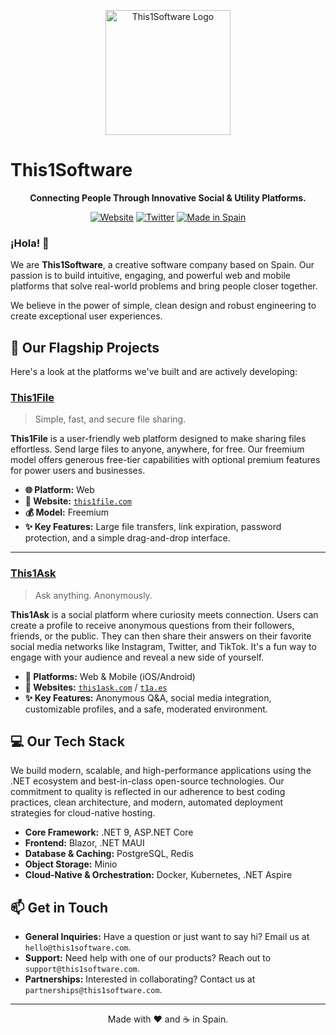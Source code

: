<p align="center">
  <img src="https://github.com/user-attachments/assets/8481e308-5f58-4dca-b34e-ef042d5d2348" alt="This1Software Logo" width="200"/>
</p>

# This1Software

<p align="center">
  <strong>Connecting People Through Innovative Social & Utility Platforms.</strong>
</p>

<p align="center">
  <a href="https://this1software.com"><img src="https://img.shields.io/badge/Website-this1software.com-blue?style=for-the-badge&logo=website" alt="Website"></a>
  <a href="https://twitter.com/this1software"><img src="https://img.shields.io/badge/Twitter-@this1software-1DA1F2?style=for-the-badge&logo=twitter" alt="Twitter"></a>
  <a href="#"><img src="https://img.shields.io/badge/Made%20in-Spain-red?style=for-the-badge&logo=spain" alt="Made in Spain"></a>
</p>

### ¡Hola! 👋

We are **This1Software**, a creative software company based on Spain. Our passion is to build intuitive, engaging, and powerful web and mobile platforms that solve real-world problems and bring people closer together.

We believe in the power of simple, clean design and robust engineering to create exceptional user experiences.

## 🚀 Our Flagship Projects

Here's a look at the platforms we've built and are actively developing:

### [This1File](https://this1file.com)
> Simple, fast, and secure file sharing.

**This1File** is a user-friendly web platform designed to make sharing files effortless. Send large files to anyone, anywhere, for free. Our freemium model offers generous free-tier capabilities with optional premium features for power users and businesses.

-   **🌐 Platform:** Web
-   **🔗 Website:** [`this1file.com`](https://this1file.com)
-   **💰 Model:** Freemium
-   **✨ Key Features:** Large file transfers, link expiration, password protection, and a simple drag-and-drop interface.

---

### [This1Ask](https://this1ask.com)
> Ask anything. Anonymously.

**This1Ask** is a social platform where curiosity meets connection. Users can create a profile to receive anonymous questions from their followers, friends, or the public. They can then share their answers on their favorite social media networks like Instagram, Twitter, and TikTok. It's a fun way to engage with your audience and reveal a new side of yourself.

-   **📱 Platforms:** Web & Mobile (iOS/Android)
-   **🔗 Websites:** [`this1ask.com`](https://this1ask.com) / [`t1a.es`](https://t1a.es)
-   **✨ Key Features:** Anonymous Q&A, social media integration, customizable profiles, and a safe, moderated environment.

## 💻 Our Tech Stack

We build modern, scalable, and high-performance applications using the .NET ecosystem and best-in-class open-source technologies. Our commitment to quality is reflected in our adherence to best coding practices, clean architecture, and modern, automated deployment strategies for cloud-native hosting.

-   **Core Framework:** .NET 9, ASP.NET Core
-   **Frontend:** Blazor, .NET MAUI
-   **Database & Caching:** PostgreSQL, Redis
-   **Object Storage:** Minio
-   **Cloud-Native & Orchestration:** Docker, Kubernetes, .NET Aspire

## 📫 Get in Touch

-   **General Inquiries:** Have a question or just want to say hi? Email us at `hello@this1software.com`.
-   **Support:** Need help with one of our products? Reach out to `support@this1software.com`.
-   **Partnerships:** Interested in collaborating? Contact us at `partnerships@this1software.com`.

---

<p align="center">
  Made with ❤️ and ☕ in Spain.
</p>
